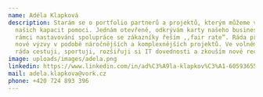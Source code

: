 ```yaml
---
name: Adéla Klapková
description: Starám se o portfolio partnerů a projektů, kterým můžeme v rámci
  našich kapacit pomoci. Jednám otevřeně, odkrývám karty našeho businessu a v
  rámci nastavování spolupráce se zákazníky řeším ,,fair rate”. Ráda přijímám
  nové výzvy v podobě náročnějších a komplexnějších projektů. Ve volném čase
  ráda cestuji, sportuji, rozšiřuji si IT dovednosti a zkouším nové recepty.
image: uploads/images/adela.png
linkedin: https://www.linkedin.com/in/ad%C3%A9la-klapkov%C3%A1-60593655/
mail: adela.klapkova@vork.cz
phone: +420 724 893 396
---
```

